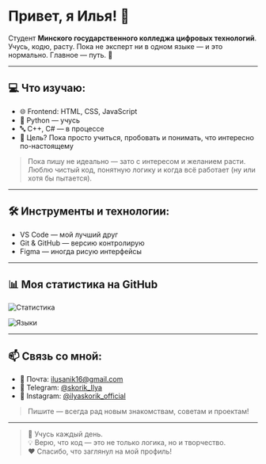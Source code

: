 # Привет, я Илья! 👋

Студент **Минского государственного колледжа цифровых технологий**.  
Учусь, кодю, расту. Пока не эксперт ни в одном языке — и это нормально. Главное — путь. 🚀

---

## 💻 Что изучаю:
- 🌐 Frontend: HTML, CSS, JavaScript
- 🐍 Python — учусь
- 🔤 C++, C# — в процессе
- 🧩 Цель? Пока просто учиться, пробовать и понимать, что интересно по-настоящему

> Пока пишу не идеально — зато с интересом и желанием расти.  
> Люблю чистый код, понятную логику и когда всё работает (ну или хотя бы пытается).

---

## 🛠️ Инструменты и технологии:
- VS Code — мой лучший друг 
- Git & GitHub — версию контролирую
- Figma — иногда рисую интерфейсы

---

## 📊 Моя статистика на GitHub
![Статистика](https://github-readme-stats.vercel.app/api?username=IlyaSkorik&show_icons=true&theme=gruvbox)

![Языки](https://github-readme-stats.vercel.app/api/top-langs/?username=IlyaSkorik&layout=compact&theme=gruvbox)

---

## 📫 Связь со мной:
- 📧 Почта: [ilusanik16@gmail.com](mailto:ilusanik16@gmail.com)
- 💬 Telegram: [@skorik_Ilya](https://t.me/skorik_Ilya)
- 📸 Instagram: [@ilyaskorik_official](https://www.instagram.com/ilyaskorik_official)

> Пишите — всегда рад новым знакомствам, советам и проектам!

---

> 🌱 Учусь каждый день.  
> 💡 Верю, что код — это не только логика, но и творчество.  
> ❤️ Спасибо, что заглянул на мой профиль!
